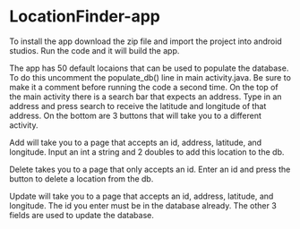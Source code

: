 # LocationFinder-app

To install the app download the zip file and import the project into android studios.
Run the code and it will build the app.

The app has 50 default locaions that can be used to populate the database.
To do this uncomment the populate_db() line in main activity.java.
Be sure to make it a comment before running the code a second time.
On the top of the main activity there is a search bar that expects an address.
Type in an address and press search to receive the latitude and longitude of that address.
On the bottom are 3 buttons that will take you to a different activity.

Add will take you to a page that accepts an id, address, latitude, and longitude.
Input an int a string and 2 doubles to add this location to the db.

Delete takes you to a page that only accepts an id.
Enter an id and press the button to delete a location from the db.

Update will take you to a page that accepts an id, address, latitude, and longitude.
The id you enter must be in the database already.
The other 3 fields are used to update the database.
